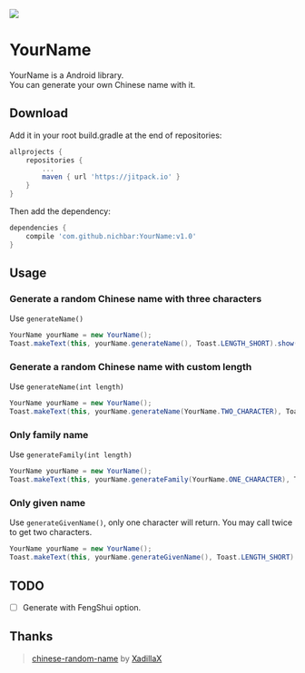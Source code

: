 [![](https://jitpack.io/v/nichbar/YourName.svg)](https://jitpack.io/#nichbar/YourName)
# YourName
YourName is a Android library.<br/> 
You can generate your own Chinese name with it.
## Download
Add it in your root build.gradle at the end of repositories:
```groovy
allprojects {
	repositories {
		...
		maven { url 'https://jitpack.io' }
	}
}
```
Then add the dependency:
```groovy
dependencies {
	compile 'com.github.nichbar:YourName:v1.0'
}
```
## Usage
### Generate a random Chinese name with three characters
Use ```generateName()```
```java
YourName yourName = new YourName();
Toast.makeText(this, yourName.generateName(), Toast.LENGTH_SHORT).show();
```
### Generate a random Chinese name with custom length
Use ```generateName(int length)```
```java
YourName yourName = new YourName();
Toast.makeText(this, yourName.generateName(YourName.TWO_CHARACTER), Toast.LENGTH_SHORT).show();
```
### Only family name
Use ```generateFamily(int length)```
```java
YourName yourName = new YourName();
Toast.makeText(this, yourName.generateFamily(YourName.ONE_CHARACTER), Toast.LENGTH_SHORT).show();
```
### Only given name
Use ```generateGivenName()```, only one character will return. You may call twice to get two characters.
```java
YourName yourName = new YourName();
Toast.makeText(this, yourName.generateGivenName(), Toast.LENGTH_SHORT).show();
```
## TODO
- [ ] Generate with FengShui option.
## Thanks
>[chinese-random-name](https://github.com/XadillaX/chinese-random-name) by [XadillaX](https://github.com/XadillaX)

